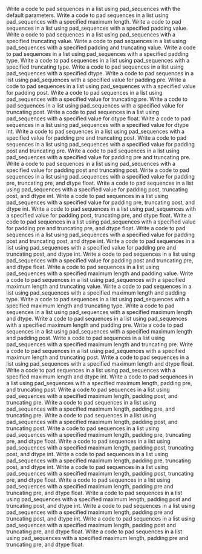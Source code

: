 Write a code to pad sequences in a list using pad_sequences with the default parameters.
Write a code to pad sequences in a list using pad_sequences with a specified maximum length.
Write a code to pad sequences in a list using pad_sequences with a specified padding value.
Write a code to pad sequences in a list using pad_sequences with a specified truncating value.
Write a code to pad sequences in a list using pad_sequences with a specified padding and truncating value.
Write a code to pad sequences in a list using pad_sequences with a specified padding type.
Write a code to pad sequences in a list using pad_sequences with a specified truncating type.
Write a code to pad sequences in a list using pad_sequences with a specified dtype.
Write a code to pad sequences in a list using pad_sequences with a specified value for padding pre.
Write a code to pad sequences in a list using pad_sequences with a specified value for padding post.
Write a code to pad sequences in a list using pad_sequences with a specified value for truncating pre.
Write a code to pad sequences in a list using pad_sequences with a specified value for truncating post.
Write a code to pad sequences in a list using pad_sequences with a specified value for dtype float.
Write a code to pad sequences in a list using pad_sequences with a specified value for dtype int.
Write a code to pad sequences in a list using pad_sequences with a specified value for padding pre and truncating post.
Write a code to pad sequences in a list using pad_sequences with a specified value for padding post and truncating pre.
Write a code to pad sequences in a list using pad_sequences with a specified value for padding pre and truncating pre.
Write a code to pad sequences in a list using pad_sequences with a specified value for padding post and truncating post.
Write a code to pad sequences in a list using pad_sequences with a specified value for padding pre, truncating pre, and dtype float.
Write a code to pad sequences in a list using pad_sequences with a specified value for padding post, truncating post, and dtype int.
Write a code to pad sequences in a list using pad_sequences with a specified value for padding pre, truncating post, and dtype int.
Write a code to pad sequences in a list using pad_sequences with a specified value for padding post, truncating pre, and dtype float.
Write a code to pad sequences in a list using pad_sequences with a specified value for padding pre and truncating pre, and dtype float.
Write a code to pad sequences in a list using pad_sequences with a specified value for padding post and truncating post, and dtype int.
Write a code to pad sequences in a list using pad_sequences with a specified value for padding pre and truncating post, and dtype int.
Write a code to pad sequences in a list using pad_sequences with a specified value for padding post and truncating pre, and dtype float.
Write a code to pad sequences in a list using pad_sequences with a specified maximum length and padding value.
Write a code to pad sequences in a list using pad_sequences with a specified maximum length and truncating value.
Write a code to pad sequences in a list using pad_sequences with a specified maximum length and padding type.
Write a code to pad sequences in a list using pad_sequences with a specified maximum length and truncating type.
Write a code to pad sequences in a list using pad_sequences with a specified maximum length and dtype.
Write a code to pad sequences in a list using pad_sequences with a specified maximum length and padding pre.
Write a code to pad sequences in a list using pad_sequences with a specified maximum length and padding post.
Write a code to pad sequences in a list using pad_sequences with a specified maximum length and truncating pre.
Write a code to pad sequences in a list using pad_sequences with a specified maximum length and truncating post.
Write a code to pad sequences in a list using pad_sequences with a specified maximum length and dtype float.
Write a code to pad sequences in a list using pad_sequences with a specified maximum length and dtype int.
Write a code to pad sequences in a list using pad_sequences with a specified maximum length, padding pre, and truncating post.
Write a code to pad sequences in a list using pad_sequences with a specified maximum length, padding post, and truncating pre.
Write a code to pad sequences in a list using pad_sequences with a specified maximum length, padding pre, and truncating pre.
Write a code to pad sequences in a list using pad_sequences with a specified maximum length, padding post, and truncating post.
Write a code to pad sequences in a list using pad_sequences with a specified maximum length, padding pre, truncating pre, and dtype float.
Write a code to pad sequences in a list using pad_sequences with a specified maximum length, padding post, truncating post, and dtype int.
Write a code to pad sequences in a list using pad_sequences with a specified maximum length, padding pre, truncating post, and dtype int.
Write a code to pad sequences in a list using pad_sequences with a specified maximum length, padding post, truncating pre, and dtype float.
Write a code to pad sequences in a list using pad_sequences with a specified maximum length, padding pre and truncating pre, and dtype float.
Write a code to pad sequences in a list using pad_sequences with a specified maximum length, padding post and truncating post, and dtype int.
Write a code to pad sequences in a list using pad_sequences with a specified maximum length, padding pre and truncating post, and dtype int.
Write a code to pad sequences in a list using pad_sequences with a specified maximum length, padding post and truncating pre, and dtype float.
Write a code to pad sequences in a list using pad_sequences with a specified maximum length, padding pre and truncating pre, and dtype float.